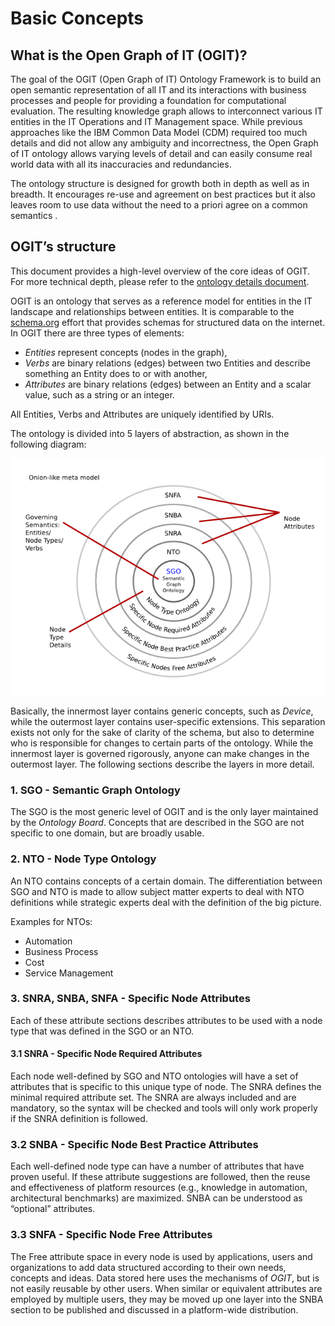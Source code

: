 # Basic Concepts

## What is the Open Graph of IT (OGIT)?

The goal of the OGIT (Open Graph of IT) Ontology Framework is to
build an open semantic representation of all IT and its interactions with
business processes and people for providing a foundation for computational
evaluation. The resulting knowledge graph allows to interconnect various IT
entities in the IT Operations and IT Management space. While previous
approaches like the IBM Common Data Model (CDM) required too much details and
did not allow any ambiguity and incorrectness, the Open Graph of IT ontology
allows varying levels of detail and can easily consume real world data with all
its inaccuracies and redundancies.

The ontology structure is designed for growth both in depth as well as in
breadth. It encourages re-use and agreement on best practices but it also
leaves room to use data without the need to a priori agree on a common
semantics .

## OGIT’s structure
This document provides a high-level overview of the core ideas of OGIT. For more technical depth, please refer to the
[ontology details document](OGIT-ontology-details).

OGIT is an ontology that serves as a reference model for entities in the IT landscape and relationships between
entities. It is comparable to the [schema.org](https://schema.org) effort that provides schemas for structured data on
the internet. In OGIT there are three types of elements:

* _Entities_ represent concepts (nodes in the graph),
* _Verbs_ are binary relations (edges) between two Entities and describe something an Entity does to or with another,
* _Attributes_ are binary relations (edges) between an Entity and a scalar value, such as a string or an integer.

All Entities, Verbs and Attributes are uniquely identified by URIs.

The ontology is divided into 5 layers of abstraction, as shown in the following diagram:

![OGIT Onion Model](Onion.png)

Basically, the innermost layer contains generic concepts, such as _Device_, while the outermost layer contains
user-specific extensions. This separation exists not only for the sake of clarity of the schema, but also to determine
who is responsible for changes to certain parts of the ontology. While the innermost layer is governed rigorously,
anyone can make changes in the outermost layer. The following sections describe the layers in more detail.

### 1. SGO - Semantic Graph Ontology

[comment]: # (Ontology Board / SGO Board is neither defined nor are there any contact details provided.)

The SGO is the most generic level of OGIT and is the only layer maintained by the _Ontology Board_. Concepts that are
described in the SGO are not specific to one domain, but are broadly usable.

### 2. NTO - Node Type Ontology

An NTO contains concepts of a certain domain. The differentiation between SGO and NTO is made to allow subject matter
experts to deal with NTO definitions while strategic experts deal with the definition of the big picture.

Examples for NTOs:

* Automation
* Business Process
* Cost
* Service Management

### 3. SNRA, SNBA, SNFA - Specific Node Attributes

Each of these attribute sections describes attributes to be used with a node type that was defined in the SGO or an NTO.

#### 3.1 SNRA - Specific Node Required Attributes

Each node well-defined by SGO and NTO ontologies will have a set of attributes that is specific to this unique type of
node. The SNRA defines the minimal required attribute set. The SNRA are always included and are mandatory, so the syntax
will be checked and tools will only work properly if the SNRA definition is followed.

### 3.2 SNBA - Specific Node Best Practice Attributes

Each well-defined node type can have a number of attributes that have proven useful. If these attribute suggestions are
followed, then the reuse and effectiveness of platform resources (e.g., knowledge in automation, architectural
benchmarks) are maximized. SNBA can be understood as “optional” attributes.

### 3.3 SNFA - Specific Node Free Attributes

The Free attribute space in every node is used by applications, users and organizations to add data structured according
to their own needs, concepts and ideas. Data stored here uses the mechanisms of _OGIT_, but is not easily
reusable by other users. When similar or equivalent attributes are employed by multiple users, they may be moved up one
layer into the SNBA section to be published and discussed in a platform-wide distribution.
